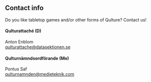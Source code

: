 ## Contact info

Do you like tabletop games and/or other forms of Qulture? Contact us!

#### Qulturattaché (D)

Anton Enblom </br>
[qulturattache@datasektionen.se](mailto:qulturattache@datasektionen.se)

#### Qulturnämndsordförande (Me)

Pontus Saf<br>
[qulturnamnden@medieteknik.com](mailto:qulturnamnden@medieteknik.com)
